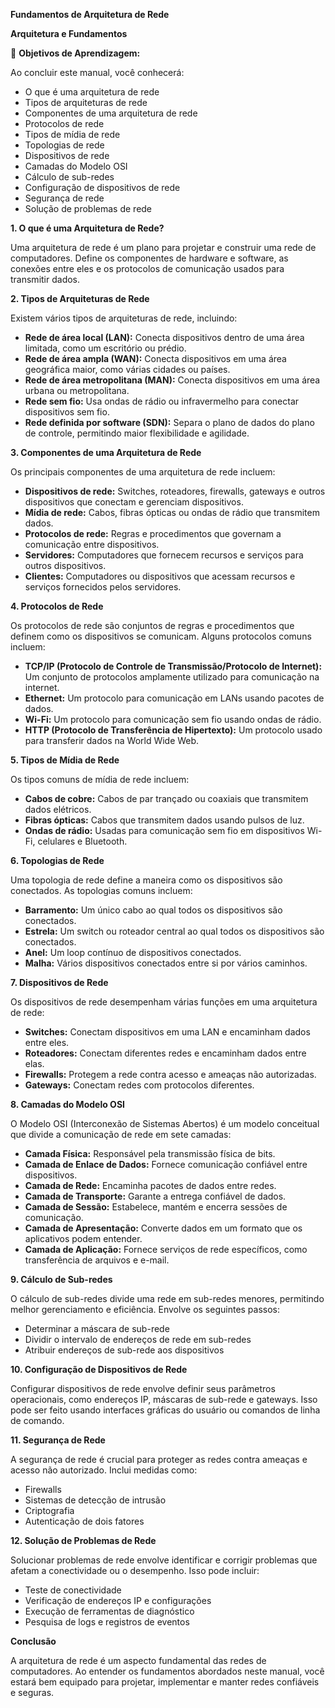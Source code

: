 **Fundamentos de Arquitetura de Rede**

**Arquitetura e Fundamentos**

📖 **Objetivos de Aprendizagem:**

Ao concluir este manual, você conhecerá:

- O que é uma arquitetura de rede
- Tipos de arquiteturas de rede
- Componentes de uma arquitetura de rede
- Protocolos de rede
- Tipos de mídia de rede
- Topologias de rede
- Dispositivos de rede
- Camadas do Modelo OSI
- Cálculo de sub-redes
- Configuração de dispositivos de rede
- Segurança de rede
- Solução de problemas de rede

**1. O que é uma Arquitetura de Rede?**

Uma arquitetura de rede é um plano para projetar e construir uma rede de computadores. Define os componentes de hardware e software, as conexões entre eles e os protocolos de comunicação usados para transmitir dados.

**2. Tipos de Arquiteturas de Rede**

Existem vários tipos de arquiteturas de rede, incluindo:

- **Rede de área local (LAN):** Conecta dispositivos dentro de uma área limitada, como um escritório ou prédio.
- **Rede de área ampla (WAN):** Conecta dispositivos em uma área geográfica maior, como várias cidades ou países.
- **Rede de área metropolitana (MAN):** Conecta dispositivos em uma área urbana ou metropolitana.
- **Rede sem fio:** Usa ondas de rádio ou infravermelho para conectar dispositivos sem fio.
- **Rede definida por software (SDN):** Separa o plano de dados do plano de controle, permitindo maior flexibilidade e agilidade.

**3. Componentes de uma Arquitetura de Rede**

Os principais componentes de uma arquitetura de rede incluem:

- **Dispositivos de rede:** Switches, roteadores, firewalls, gateways e outros dispositivos que conectam e gerenciam dispositivos.
- **Mídia de rede:** Cabos, fibras ópticas ou ondas de rádio que transmitem dados.
- **Protocolos de rede:** Regras e procedimentos que governam a comunicação entre dispositivos.
- **Servidores:** Computadores que fornecem recursos e serviços para outros dispositivos.
- **Clientes:** Computadores ou dispositivos que acessam recursos e serviços fornecidos pelos servidores.

**4. Protocolos de Rede**

Os protocolos de rede são conjuntos de regras e procedimentos que definem como os dispositivos se comunicam. Alguns protocolos comuns incluem:

- **TCP/IP (Protocolo de Controle de Transmissão/Protocolo de Internet):** Um conjunto de protocolos amplamente utilizado para comunicação na internet.
- **Ethernet:** Um protocolo para comunicação em LANs usando pacotes de dados.
- **Wi-Fi:** Um protocolo para comunicação sem fio usando ondas de rádio.
- **HTTP (Protocolo de Transferência de Hipertexto):** Um protocolo usado para transferir dados na World Wide Web.

**5. Tipos de Mídia de Rede**

Os tipos comuns de mídia de rede incluem:

- **Cabos de cobre:** Cabos de par trançado ou coaxiais que transmitem dados elétricos.
- **Fibras ópticas:** Cabos que transmitem dados usando pulsos de luz.
- **Ondas de rádio:** Usadas para comunicação sem fio em dispositivos Wi-Fi, celulares e Bluetooth.

**6. Topologias de Rede**

Uma topologia de rede define a maneira como os dispositivos são conectados. As topologias comuns incluem:

- **Barramento:** Um único cabo ao qual todos os dispositivos são conectados.
- **Estrela:** Um switch ou roteador central ao qual todos os dispositivos são conectados.
- **Anel:** Um loop contínuo de dispositivos conectados.
- **Malha:** Vários dispositivos conectados entre si por vários caminhos.

**7. Dispositivos de Rede**

Os dispositivos de rede desempenham várias funções em uma arquitetura de rede:

- **Switches:** Conectam dispositivos em uma LAN e encaminham dados entre eles.
- **Roteadores:** Conectam diferentes redes e encaminham dados entre elas.
- **Firewalls:** Protegem a rede contra acesso e ameaças não autorizadas.
- **Gateways:** Conectam redes com protocolos diferentes.

**8. Camadas do Modelo OSI**

O Modelo OSI (Interconexão de Sistemas Abertos) é um modelo conceitual que divide a comunicação de rede em sete camadas:

- **Camada Física:** Responsável pela transmissão física de bits.
- **Camada de Enlace de Dados:** Fornece comunicação confiável entre dispositivos.
- **Camada de Rede:** Encaminha pacotes de dados entre redes.
- **Camada de Transporte:** Garante a entrega confiável de dados.
- **Camada de Sessão:** Estabelece, mantém e encerra sessões de comunicação.
- **Camada de Apresentação:** Converte dados em um formato que os aplicativos podem entender.
- **Camada de Aplicação:** Fornece serviços de rede específicos, como transferência de arquivos e e-mail.

**9. Cálculo de Sub-redes**

O cálculo de sub-redes divide uma rede em sub-redes menores, permitindo melhor gerenciamento e eficiência. Envolve os seguintes passos:

- Determinar a máscara de sub-rede
- Dividir o intervalo de endereços de rede em sub-redes
- Atribuir endereços de sub-rede aos dispositivos

**10. Configuração de Dispositivos de Rede**

Configurar dispositivos de rede envolve definir seus parâmetros operacionais, como endereços IP, máscaras de sub-rede e gateways. Isso pode ser feito usando interfaces gráficas do usuário ou comandos de linha de comando.

**11. Segurança de Rede**

A segurança de rede é crucial para proteger as redes contra ameaças e acesso não autorizado. Inclui medidas como:

- Firewalls
- Sistemas de detecção de intrusão
- Criptografia
- Autenticação de dois fatores

**12. Solução de Problemas de Rede**

Solucionar problemas de rede envolve identificar e corrigir problemas que afetam a conectividade ou o desempenho. Isso pode incluir:

- Teste de conectividade
- Verificação de endereços IP e configurações
- Execução de ferramentas de diagnóstico
- Pesquisa de logs e registros de eventos

**Conclusão**

A arquitetura de rede é um aspecto fundamental das redes de computadores. Ao entender os fundamentos abordados neste manual, você estará bem equipado para projetar, implementar e manter redes confiáveis e seguras.